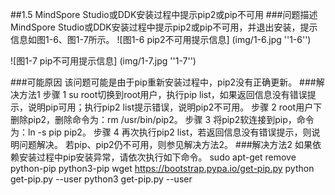 ##1.5 MindSpore Studio或DDK安装过程中提示pip2或pip不可用
###问题描述
MindSpore Studio或DDK安装过程中提示pip2或pip不可用，并退出安装，提示信息如图1-6、图1-7所示。
![图1-6 pip2不可用提示信息]
(img/1-6.jpg ''1-6'')

![图1-7 pip不可用提示信息]
(img/1-7.jpg ''1-7'')

###可能原因
该问题可能是由于pip重新安装过程中，pip2没有正确更新。
###解决方法1
步骤 1 su root切换到root用户，执行pip list，如果返回信息没有错误提示，说明pip可用；执行pip2 list提示错误，说明pip2不可用。
步骤 2 root用户下删除pip2，删除命令为：rm /usr/bin/pip2。
步骤 3 将pip2软连接到pip，命令为：ln -s pip pip2。
步骤 4 再次执行pip2 list，若返回信息没有错误提示，则说明问题解决。
若pip、pip2仍不可用，则参见解决方法2。
###解决方法2
如果依赖安装过程中pip安装异常，请依次执行如下命令。
sudo apt-get remove python-pip python3-pip 
wget https://bootstrap.pypa.io/get-pip.py 
python get-pip.py --user 
python3 get-pip.py  --user
